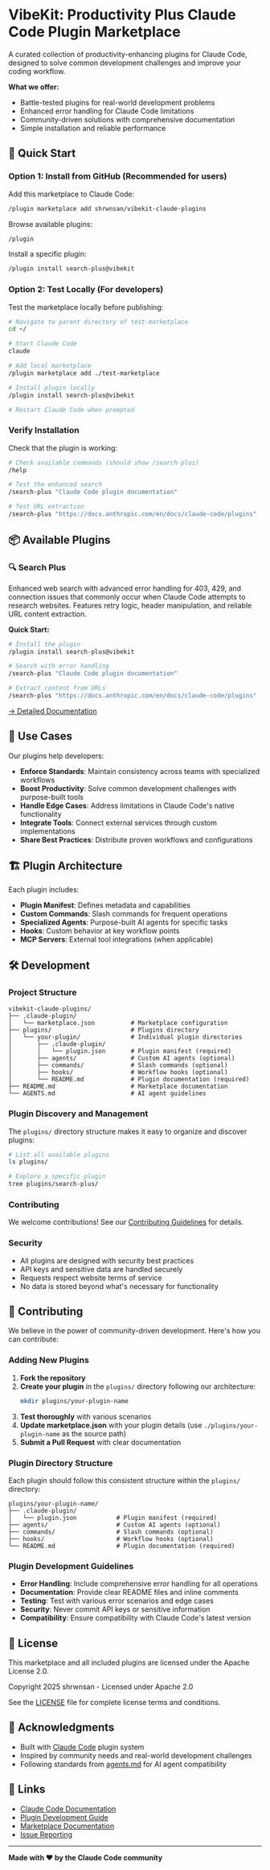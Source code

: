 # VibeKit: Productivity Plus Claude Code Plugin Marketplace

A curated collection of productivity-enhancing plugins for Claude Code, designed to solve common development challenges and improve your coding workflow.

**What we offer:**
- Battle-tested plugins for real-world development problems
- Enhanced error handling for Claude Code limitations
- Community-driven solutions with comprehensive documentation
- Simple installation and reliable performance

## 🚀 Quick Start

### Option 1: Install from GitHub (Recommended for users)

Add this marketplace to Claude Code:

```bash
/plugin marketplace add shrwnsan/vibekit-claude-plugins
```

Browse available plugins:

```bash
/plugin
```

Install a specific plugin:

```bash
/plugin install search-plus@vibekit
```

### Option 2: Test Locally (For developers)

Test the marketplace locally before publishing:

```bash
# Navigate to parent directory of test-marketplace
cd ~/

# Start Claude Code
claude

# Add local marketplace
/plugin marketplace add ./test-marketplace

# Install plugin locally
/plugin install search-plus@vibekit

# Restart Claude Code when prompted
```

### Verify Installation

Check that the plugin is working:

```bash
# Check available commands (should show /search-plus)
/help

# Test the enhanced search
/search-plus "Claude Code plugin documentation"

# Test URL extraction
/search-plus "https://docs.anthropic.com/en/docs/claude-code/plugins"
```

## 📦 Available Plugins

### 🔍 Search Plus

Enhanced web search with advanced error handling for 403, 429, and connection issues that commonly occur when Claude Code attempts to research websites. Features retry logic, header manipulation, and reliable URL content extraction.

**Quick Start:**
```bash
# Install the plugin
/plugin install search-plus@vibekit

# Search with error handling
/search-plus "Claude Code plugin documentation"

# Extract content from URLs
/search-plus "https://docs.anthropic.com/en/docs/claude-code/plugins"
```

[→ Detailed Documentation](plugins/search-plus/README.md)

## 🎯 Use Cases

Our plugins help developers:

- **Enforce Standards**: Maintain consistency across teams with specialized workflows
- **Boost Productivity**: Solve common development challenges with purpose-built tools  
- **Handle Edge Cases**: Address limitations in Claude Code's native functionality
- **Integrate Tools**: Connect external services through custom implementations
- **Share Best Practices**: Distribute proven workflows and configurations

## 🏗️ Plugin Architecture

Each plugin includes:

- **Plugin Manifest**: Defines metadata and capabilities
- **Custom Commands**: Slash commands for frequent operations
- **Specialized Agents**: Purpose-built AI agents for specific tasks
- **Hooks**: Custom behavior at key workflow points
- **MCP Servers**: External tool integrations (when applicable)


## 🛠️ Development

### Project Structure

```
vibekit-claude-plugins/
├── .claude-plugin/
│   └── marketplace.json          # Marketplace configuration
├── plugins/                      # Plugins directory
│   └── your-plugin/              # Individual plugin directories
│       ├── .claude-plugin/
│       │   └── plugin.json       # Plugin manifest (required)
│       ├── agents/               # Custom AI agents (optional)
│       ├── commands/             # Slash commands (optional)
│       ├── hooks/                # Workflow hooks (optional)
│       └── README.md             # Plugin documentation (required)
├── README.md                     # Marketplace documentation
└── AGENTS.md                     # AI agent guidelines
```

### Plugin Discovery and Management

The `plugins/` directory structure makes it easy to organize and discover plugins:

```bash
# List all available plugins
ls plugins/

# Explore a specific plugin
tree plugins/search-plus/
```

### Contributing

We welcome contributions! See our [Contributing Guidelines](#contributing) for details.

### Security

- All plugins are designed with security best practices
- API keys and sensitive data are handled securely
- Requests respect website terms of service
- No data is stored beyond what's necessary for functionality

## 🤝 Contributing

We believe in the power of community-driven development. Here's how you can contribute:

### Adding New Plugins

1. **Fork the repository**
2. **Create your plugin** in the `plugins/` directory following our architecture:
   ```bash
   mkdir plugins/your-plugin-name
   ```
3. **Test thoroughly** with various scenarios
4. **Update marketplace.json** with your plugin details (use `./plugins/your-plugin-name` as the source path)
5. **Submit a Pull Request** with clear documentation

### Plugin Directory Structure

Each plugin should follow this consistent structure within the `plugins/` directory:

```
plugins/your-plugin-name/
├── .claude-plugin/
│   └── plugin.json           # Plugin manifest (required)
├── agents/                   # Custom AI agents (optional)
├── commands/                 # Slash commands (optional)
├── hooks/                    # Workflow hooks (optional)
└── README.md                 # Plugin documentation (required)
```

### Plugin Development Guidelines

- **Error Handling**: Include comprehensive error handling for all operations
- **Documentation**: Provide clear README files and inline comments
- **Testing**: Test with various error scenarios and edge cases
- **Security**: Never commit API keys or sensitive information
- **Compatibility**: Ensure compatibility with Claude Code's latest version

## 📄 License

This marketplace and all included plugins are licensed under the Apache License 2.0.

Copyright 2025 shrwnsan - Licensed under Apache 2.0

See the [LICENSE](LICENSE) file for complete license terms and conditions.

## 🙏 Acknowledgments

- Built with [Claude Code](https://claude.ai/code) plugin system
- Inspired by community needs and real-world development challenges
- Following standards from [agents.md](https://agents.md/) for AI agent compatibility

## 🔗 Links

- [Claude Code Documentation](https://docs.claude.com/en/docs/claude-code)
- [Plugin Development Guide](https://docs.claude.com/en/docs/claude-code/plugins)
- [Marketplace Documentation](https://docs.claude.com/en/docs/claude-code/plugin-marketplaces)
- [Issue Reporting](https://github.com/shrwnsan/vibekit-claude-plugins/issues)

---

**Made with ❤️ by the Claude Code community**

